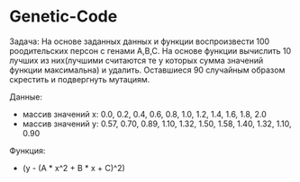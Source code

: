 # Genetic-Code

Задача: На основе заданных данных и функции воспроизвести 100 роодительских персон с генами A,B,C. На основе функции вычислить 10 лучших из них(лучшими считаются те у которых сумма значений функции максимальна) и удалить. Оставшиеся 90 случайным образом скрестить и подвергнуть мутациям.

Данные:
* массив значений x:  0.0, 0.2, 0.4, 0.6, 0.8, 1.0, 1.2, 1.4, 1.6, 1.8, 2.0
* массив значений y:  0.57, 0.70, 0.89, 1.10, 1.32, 1.50, 1.58, 1.40, 1.32, 1.10, 0.90

Функция:
* (y - (A * x^2 + B * x + C)^2)
